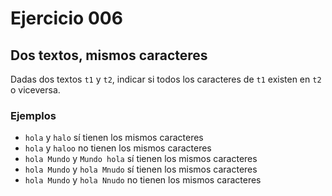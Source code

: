# Ejercicio **006**

## Dos textos, mismos caracteres

Dadas dos textos `t1` y `t2`, indicar si todos los caracteres de `t1` existen en `t2` o viceversa.

### Ejemplos

* `hola` y `halo` sí tienen los mismos caracteres
* `hola` y `haloo` no tienen los mismos caracteres
* `hola Mundo` y `Mundo hola` sí tienen los mismos caracteres
* `hola Mundo` y `hola Mnudo` sí tienen los mismos caracteres
* `hola Mundo` y `hola Nnudo` no tienen los mismos caracteres
